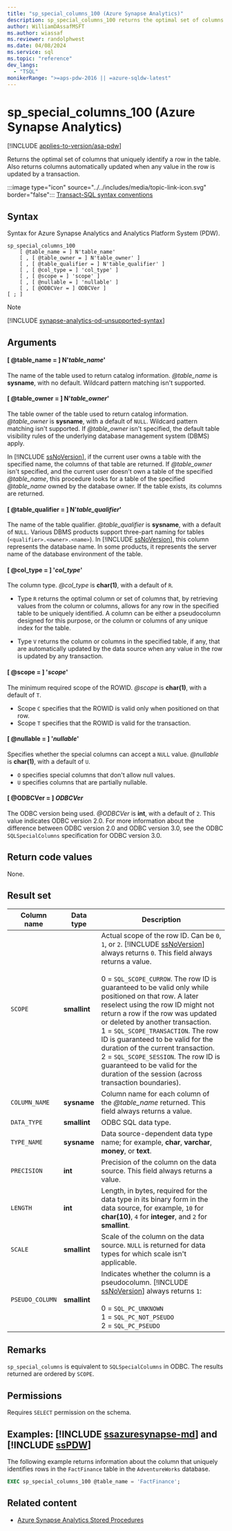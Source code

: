 ```yaml
---
title: "sp_special_columns_100 (Azure Synapse Analytics)"
description: sp_special_columns_100 returns the optimal set of columns that uniquely identify a row in the table.
author: WilliamDAssafMSFT
ms.author: wiassaf
ms.reviewer: randolphwest
ms.date: 04/08/2024
ms.service: sql
ms.topic: "reference"
dev_langs:
  - "TSQL"
monikerRange: ">=aps-pdw-2016 || =azure-sqldw-latest"
---
```

# sp_special_columns_100 (Azure Synapse Analytics)

[!INCLUDE [applies-to-version/asa-pdw](../../includes/applies-to-version/asa-pdw.md)]

Returns the optimal set of columns that uniquely identify a row in the table. Also returns columns automatically updated when any value in the row is updated by a transaction.

:::image type="icon" source="../../includes/media/topic-link-icon.svg" border="false"::: [Transact-SQL syntax conventions](../../t-sql/language-elements/transact-sql-syntax-conventions-transact-sql.md)

## Syntax

Syntax for Azure Synapse Analytics and Analytics Platform System (PDW).

```syntaxsql
sp_special_columns_100
    [ @table_name = ] N'table_name'
    [ , [ @table_owner = ] N'table_owner' ]
    [ , [ @table_qualifier = ] N'table_qualifier' ]
    [ , [ @col_type = ] 'col_type' ]
    [ , [ @scope = ] 'scope' ]
    [ , [ @nullable = ] 'nullable' ]
    [ , [ @ODBCVer = ] ODBCVer ]
[ ; ]
```

> [!NOTE]
> [!INCLUDE [synapse-analytics-od-unsupported-syntax](../../includes/synapse-analytics-od-unsupported-syntax.md)]

## Arguments

#### [ @table_name = ] N'*table_name*'

The name of the table used to return catalog information. *@table_name* is **sysname**, with no default. Wildcard pattern matching isn't supported.

#### [ @table_owner = ] N'*table_owner*'

The table owner of the table used to return catalog information. *@table_owner* is **sysname**, with a default of `NULL`. Wildcard pattern matching isn't supported. If *@table_owner* isn't specified, the default table visibility rules of the underlying database management system (DBMS) apply.

In [!INCLUDE [ssNoVersion](../../includes/ssnoversion-md.md)], if the current user owns a table with the specified name, the columns of that table are returned. If *@table_owner* isn't specified, and the current user doesn't own a table of the specified *@table_name*, this procedure looks for a table of the specified *@table_name* owned by the database owner. If the table exists, its columns are returned.

#### [ @table_qualifier = ] N'*table_qualifier*'

The name of the table qualifier. *@table_qualifier* is **sysname**, with a default of `NULL`. Various DBMS products support three-part naming for tables (`<qualifier>.<owner>.<name>`). In [!INCLUDE [ssNoVersion](../../includes/ssnoversion-md.md)], this column represents the database name. In some products, it represents the server name of the database environment of the table.

#### [ @col_type = ] '*col_type*'

The column type. *@col_type* is **char(1)**, with a default of `R`.

- Type `R` returns the optimal column or set of columns that, by retrieving values from the column or columns, allows for any row in the specified table to be uniquely identified. A column can be either a pseudocolumn designed for this purpose, or the column or columns of any unique index for the table.

- Type `V` returns the column or columns in the specified table, if any, that are automatically updated by the data source when any value in the row is updated by any transaction.

#### [ @scope = ] '*scope*'

The minimum required scope of the ROWID. *@scope* is **char(1)**, with a default of `T`.

- Scope `C` specifies that the ROWID is valid only when positioned on that row.
- Scope `T` specifies that the ROWID is valid for the transaction.

#### [ @nullable = ] '*nullable*'

Specifies whether the special columns can accept a `NULL` value. *@nullable* is **char(1)**, with a default of `U`.

- `O` specifies special columns that don't allow null values.
- `U` specifies columns that are partially nullable.

#### [ @ODBCVer = ] *ODBCVer*

The ODBC version being used. *@ODBCVer* is **int**, with a default of `2`. This value indicates ODBC version 2.0. For more information about the difference between ODBC version 2.0 and ODBC version 3.0, see the ODBC `SQLSpecialColumns` specification for ODBC version 3.0.

## Return code values

None.

## Result set

| Column name | Data type | Description |
| --- | --- | --- |
| `SCOPE` | **smallint** | Actual scope of the row ID. Can be `0`, `1`, or `2`. [!INCLUDE [ssNoVersion](../../includes/ssnoversion-md.md)] always returns `0`. This field always returns a value.<br /><br />0 = `SQL_SCOPE_CURROW`. The row ID is guaranteed to be valid only while positioned on that row. A later reselect using the row ID might not return a row if the row was updated or deleted by another transaction.<br />1 = `SQL_SCOPE_TRANSACTION`. The row ID is guaranteed to be valid for the duration of the current transaction.<br />2 = `SQL_SCOPE_SESSION`. The row ID is guaranteed to be valid for the duration of the session (across transaction boundaries). |
| `COLUMN_NAME` | **sysname** | Column name for each column of the *@table_name* returned. This field always returns a value. |
| `DATA_TYPE` | **smallint** | ODBC SQL data type. |
| `TYPE_NAME` | **sysname** | Data source-dependent data type name; for example, **char**, **varchar**, **money**, or **text**. |
| `PRECISION` | **int** | Precision of the column on the data source. This field always returns a value. |
| `LENGTH` | **int** | Length, in bytes, required for the data type in its binary form in the data source, for example, `10` for **char(10)**, `4` for **integer**, and `2` for **smallint**. |
| `SCALE` | **smallint** | Scale of the column on the data source. `NULL` is returned for data types for which scale isn't applicable. |
| `PSEUDO_COLUMN` | **smallint** | Indicates whether the column is a pseudocolumn. [!INCLUDE [ssNoVersion](../../includes/ssnoversion-md.md)] always returns `1`:<br /><br />0 = `SQL_PC_UNKNOWN`<br />1 = `SQL_PC_NOT_PSEUDO`<br />2 = `SQL_PC_PSEUDO` |

## Remarks

`sp_special_columns` is equivalent to `SQLSpecialColumns` in ODBC. The results returned are ordered by `SCOPE`.

## Permissions

Requires `SELECT` permission on the schema.

## Examples: [!INCLUDE [ssazuresynapse-md](../../includes/ssazuresynapse-md.md)] and [!INCLUDE [ssPDW](../../includes/sspdw-md.md)]

The following example returns information about the column that uniquely identifies rows in the `FactFinance` table in the `AdventureWorks` database.

```sql
EXEC sp_special_columns_100 @table_name = 'FactFinance';
```

## Related content

- [Azure Synapse Analytics Stored Procedures](sql-data-warehouse-stored-procedures.md)
